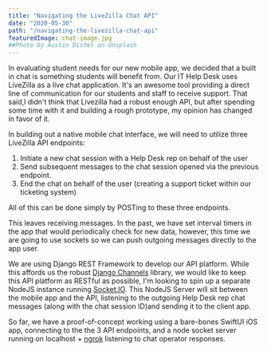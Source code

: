 ```yaml
---
title: "Navigating the LiveZilla Chat API"
date: "2020-05-30"
path: "/navigating-the-livezilla-chat-api"
featuredImage: chat-image.jpg
##Photo by Austin Distel on Unsplash
---
```

In evaluating student needs for our new mobile app, we decided that a built in chat is something students will benefit from. Our IT Help Desk uses LiveZilla as a live chat application. It's an awesome tool providing a direct line of communication for our students and staff to receive support. That said,I didn't think that Livezilla had a robust enough API, but after spending some time with it and building a rough prototype, my opinion has changed in favor of it.

In building out a native mobile chat interface, we will need to utilize three LiveZilla API endpoints:

1. Initiate a new chat session with a Help Desk rep on behalf of the user 
2. Send subsequent messages to the chat session opened via the previous endpoint.
3. End the chat on behalf of the user (creating a support ticket within our ticketing system)

All of this can be done simply by POSTing to these three endpoints.

This leaves receiving messages. In the past, we have set interval timers in the app that would periodically check for new data, however, this time we are going to use sockets so we can push outgoing messages directly to the app user.

We are using Django REST Framework to develop our API platform. While this affords us the robust [Django Channels](https://channels.readthedocs.io/en/latest/) library, we would like to keep this API platform as RESTful as possible, I'm looking to spin up a separate NodeJS instance running [Socket.IO](https://socket.io). This NodeJS Server will sit between the mobile app and the API, listening to the outgoing Help Desk rep chat messages (along with the chat session ID)and sending it to the client app.

So far, we have a proof-of-concept working using a bare-bones SwiftUI iOS app, connecting to the the 3 API endpoints, and a node socket server running on localhost + [ngrok](https://ngrok.com) listening to chat operator responses. 